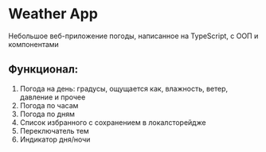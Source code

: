 # Weather App

Небольшое веб-приложение погоды, написанное на TypeScript, с ООП и компонентами 

## Функционал:
1. Погода на день: градусы, ощущается как, влажность, ветер, давление и прочее
2. Погода по часам
3. Погода по дням
4. Список избранного с сохранением в локалсторейдже
5. Переключатель тем
6. Индикатор дня/ночи